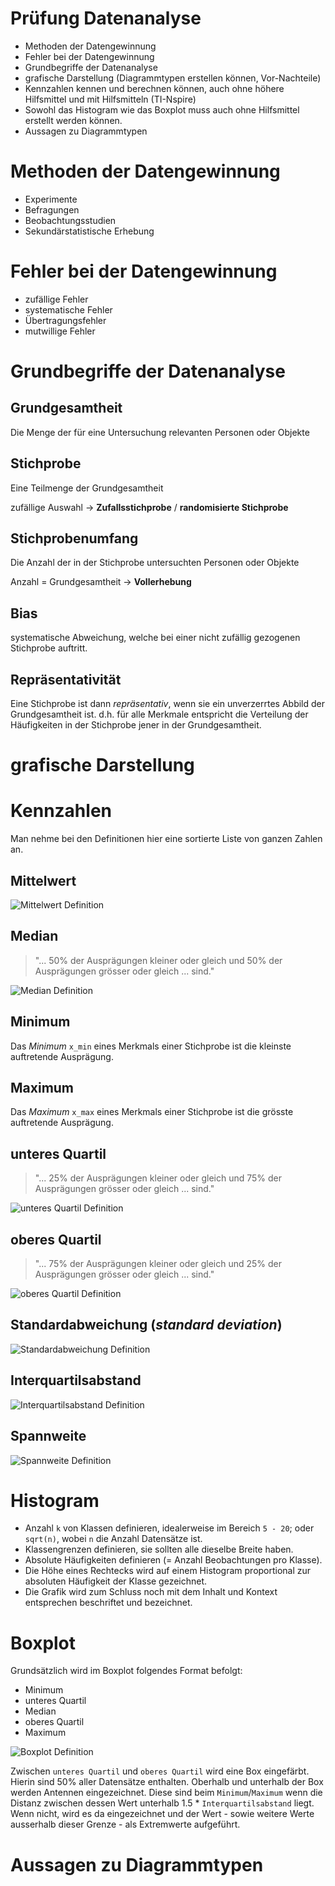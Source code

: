 # Prüfung Datenanalyse

- Methoden der Datengewinnung
- Fehler bei der Datengewinnung
- Grundbegriffe der Datenanalyse
- grafische Darstellung (Diagrammtypen erstellen können, Vor-Nachteile)
- Kennzahlen kennen und berechnen können, auch ohne höhere Hilfsmittel und mit Hilfsmitteln (TI-Nspire)
- Sowohl das Histogram wie das Boxplot muss auch ohne Hilfsmittel erstellt werden können.
- Aussagen zu Diagrammtypen

# Methoden der Datengewinnung

- Experimente
- Befragungen
- Beobachtungsstudien
- Sekundärstatistische Erhebung

# Fehler bei der Datengewinnung

- zufällige Fehler
- systematische Fehler
- Übertragungsfehler
- mutwillige Fehler

# Grundbegriffe der Datenanalyse

## Grundgesamtheit

Die Menge der für eine Untersuchung relevanten Personen oder Objekte

## Stichprobe

Eine Teilmenge der Grundgesamtheit

zufällige Auswahl -> **Zufallsstichprobe** / **randomisierte Stichprobe**

## Stichprobenumfang

Die Anzahl der in der Stichprobe untersuchten Personen oder Objekte

Anzahl = Grundgesamtheit -> **Vollerhebung**

## Bias

systematische Abweichung, welche bei einer nicht zufällig gezogenen Stichprobe auftritt.

## Repräsentativität

Eine Stichprobe ist dann *repräsentativ*, wenn sie ein unverzerrtes Abbild der Grundgesamtheit ist. d.h. für alle
Merkmale entspricht die Verteilung der Häufigkeiten in der Stichprobe jener in der Grundgesamtheit.

# grafische Darstellung

# Kennzahlen

Man nehme bei den Definitionen hier eine sortierte Liste von ganzen Zahlen an.

## Mittelwert

![Mittelwert Definition](mittelwert.png)

## Median

> "... 50% der Ausprägungen kleiner oder gleich und 50% der Ausprägungen grösser oder gleich ... sind."

![Median Definition](median.png)

## Minimum

Das *Minimum* `x_min` eines Merkmals einer Stichprobe ist die kleinste auftretende Ausprägung.

## Maximum

Das *Maximum* `x_max` eines Merkmals einer Stichprobe ist die grösste auftretende Ausprägung.

## unteres Quartil

> "... 25% der Ausprägungen kleiner oder gleich und 75% der Ausprägungen grösser oder gleich ... sind."

![unteres Quartil Definition](unteres_quartil.png)

## oberes Quartil

> "... 75% der Ausprägungen kleiner oder gleich und 25% der Ausprägungen grösser oder gleich ... sind."

![oberes Quartil Definition](oberes_quartil.png)

## Standardabweichung (*standard deviation*)

![Standardabweichung Definition](standardabweichung.png)

## Interquartilsabstand

![Interquartilsabstand Definition](interquartilsabstand.png)

## Spannweite

![Spannweite Definition](spannweite.png)

# Histogram

- Anzahl `k` von Klassen definieren, idealerweise im Bereich `5 - 20`; oder `sqrt(n)`, wobei `n` die Anzahl Datensätze ist.
- Klassengrenzen definieren, sie sollten alle dieselbe Breite haben.
- Absolute Häufigkeiten definieren (= Anzahl Beobachtungen pro Klasse).
- Die Höhe eines Rechtecks wird auf einem Histogram proportional zur absoluten Häufigkeit der Klasse gezeichnet.
- Die Grafik wird zum Schluss noch mit dem Inhalt und Kontext entsprechen beschriftet und bezeichnet.

# Boxplot

Grundsätzlich wird im Boxplot folgendes Format befolgt:

- Minimum
- unteres Quartil
- Median
- oberes Quartil
- Maximum

![Boxplot Definition](boxplot.png)

Zwischen `unteres Quartil` und `oberes Quartil` wird eine Box eingefärbt. Hierin sind 50% aller Datensätze enthalten.
Oberhalb und unterhalb der Box werden Antennen eingezeichnet. Diese sind beim `Minimum`/`Maximum` wenn die Distanz zwischen
dessen Wert unterhalb 1.5 * `Interquartilsabstand` liegt. Wenn nicht, wird es da eingezeichnet und der Wert - sowie weitere
Werte ausserhalb dieser Grenze - als Extremwerte aufgeführt.

# Aussagen zu Diagrammtypen
